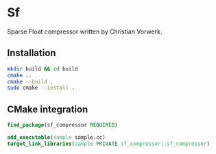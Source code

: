 # Sf

Sparse Float compressor written by Christian Vorwerk.

## Installation

```bash
mkdir build && cd build
cmake ..
cmake --build .
sudo cmake --install .
```

## CMake integration

```cmake
find_package(sf_compressor REQUIRED)

add_executable(sample sample.cc)
target_link_libraries(sample PRIVATE sf_compressor::sf_compressor)
```
